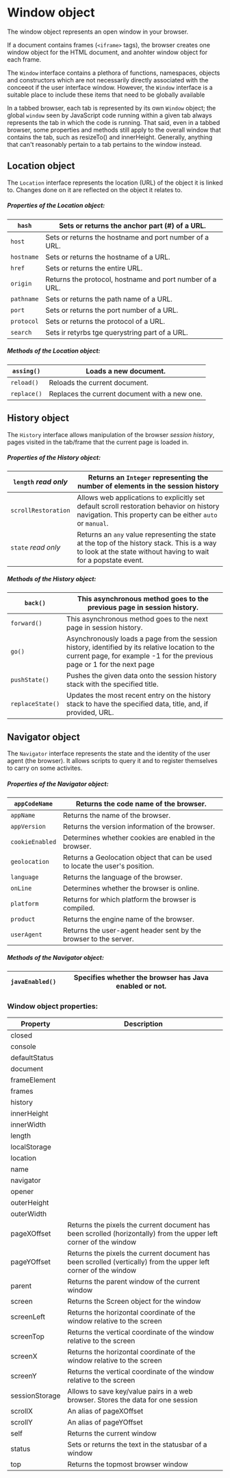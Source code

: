 # Window object

The window object represents an open window in your browser.

If a document contains frames (`<iframe>` tags), the browser creates one window object for the HTML document, and anohter window object for each frame.

The `Window` interface contains a plethora of functions, namespaces, objects and constructors which are not necessarily directly associated with the conceeot if the user interface window. However, the `Window` interface is a suitable place to include these items that need to be globally available

In a tabbed browser, each tab is represented by its own `Window` object; the global `window` seen by JavaScript code running within a given tab always represents the tab in which the code is running. That said, even in a tabbed browser, some properties and methods still apply to the overall window that contains the tab, such as resizeTo() and innerHeight. Generally, anything that can't reasonably pertain to a tab pertains to the window instead.

## Location object

The `Location` interface represents the location (URL) of the object it is linked to. Changes done on it are reflected on the object it relates to.

##### Properties of the Location object:

| `hash`     | Sets or returns the anchor part (#) of a URL.            |
| ---------- | -------------------------------------------------------- |
| `host`     | Sets or returns the hostname and port number of a URL.   |
| `hostname` | Sets or returns the hostname of a URL.                   |
| `href`     | Sets or returns the entire URL.                          |
| `origin`   | Returns the protocol, hostname and port number of a URL. |
| `pathname` | Sets or returns the path name of a URL.                  |
| `port`     | Sets or returns the port number of a URL.                |
| `protocol` | Sets or returns the protocol of a URL.                   |
| `search`   | Sets ir retyrbs tge querystring part of a URL.           |

##### Methods of the Location object:

| `assing()`  | Loads a new document.                         |
| ----------- | --------------------------------------------- |
| `reload()`  | Reloads the current document.                 |
| `replace()` | Replaces the current document with a new one. |

## History object

The `History` interface allows manipulation of the browser _session history_, pages visited in the tab/frame that the current page is loaded in.

##### Properties of the History object:

| `length` _read only_ | Returns an `Integer` representing the number of elements in the session history                                                                                |
| -------------------- | -------------------------------------------------------------------------------------------------------------------------------------------------------------- |
| `scrollRestoration`  | Allows web applications to explicitly set default scroll restoration behavior on history navigation. This property can be either `auto` or `manual`.           |
| `state` _read only_  | Returns an `any` value representing the state at the top of the history stack. This is a way to look at the state without having to wait for a popstate event. |

##### Methods of the History object:

| `back()`         | This asynchronous method goes to the previous page in session history.                                                                                                     |
| ---------------- | -------------------------------------------------------------------------------------------------------------------------------------------------------------------------- |
| `forward()`      | This asynchronous method goes to the next page in session history.                                                                                                         |
| `go()`           | Asynchronously loads a page from the session history, identified by its relative location to the current page, for example -1 for the previous page or 1 for the next page |
| `pushState()`    | Pushes the given data onto the session history stack with the specified title.                                                                                             |
| `replaceState()` | Updates the most recent entry on the history stack to have the specified data, title, and, if provided, URL.                                                               |

## Navigator object

The `Navigator` interface represents the state and the identity of the user agent (the browser). It allows scripts to query it and to register themselves to carry on some activites.

##### Properties of the Navigator object:

| `appCodeName`   | Returns the code name of the browser.                                        |
| --------------- | ---------------------------------------------------------------------------- |
| `appName`       | Returns the name of the browser.                                             |
| `appVersion`    | Returns the version information of the browser.                              |
| `cookieEnabled` | Determines whether cookies are enabled in the browser.                       |
| `geolocation`   | Returns a Geolocation object that can be used to locate the user's position. |
| `language`      | Returns the language of the browser.                                         |
| `onLine`        | Determines whether the browser is online.                                    |
| `platform`      | Returns for which platform the browser is compiled.                          |
| `product`       | Returns the engine name of the browser.                                      |
| `userAgent`     | Returns the user-agent header sent by the browser to the server.             |

##### Methods of the Navigator object:

| `javaEnabled()` | Specifies whether the browser has Java enabled or not. |
| --------------- | ------------------------------------------------------ |

### Window object properties:
|**Property**|**Description**|
|-|-|
|closed||
|console||
|defaultStatus||
|document||
|frameElement||
|frames||
|history||
|innerHeight||
|innerWidth||
|length||
|localStorage||
|location||
|name||
|navigator||
|opener||
|outerHeight||
|outerWidth||
|pageXOffset|Returns the pixels the current document has been scrolled (horizontally) from the upper left corner of the window|
|pageYOffset|Returns the pixels the current document has been scrolled (vertically) from the upper left corner of the window|
|parent|Returns the parent window of the current window|
|screen|Returns the Screen object for the window |
|screenLeft|Returns the horizontal coordinate of the window relative to the screen|
|screenTop|Returns the vertical coordinate of the window relative to the screen|
|screenX|Returns the horizontal coordinate of the window relative to the screen|
|screenY|Returns the vertical coordinate of the window relative to the screen|
|sessionStorage|Allows to save key/value pairs in a web browser. Stores the data for one session|
|scrollX|An alias of pageXOffset|
|scrollY|An alias of pageYOffset|
|self|Returns the current window|
|status|Sets or returns the text in the statusbar of a window|
|top|Returns the topmost browser window|